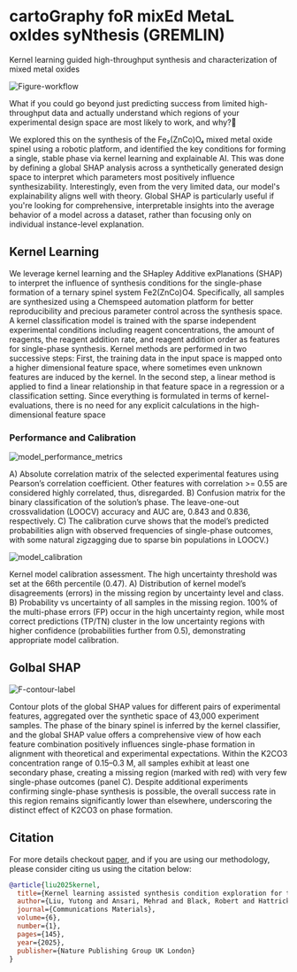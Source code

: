 # cartoGraphy foR mixEd MetaL oxIdes syNthesis (GREMLIN)
Kernel learning guided high-throughput synthesis and characterization of mixed metal oxides 

![Figure-workflow](https://github.com/user-attachments/assets/34a452eb-c0c7-43e3-895d-2cb0b792c882)

What if you could go beyond just predicting success from limited high-throughput data and actually understand which regions of your experimental design space are most likely to work, and why?🔬

We explored this on the synthesis of the Fe₂(ZnCo)O₄ mixed metal oxide spinel using a robotic platform, and identified the key conditions for forming a single, stable phase via kernel learning and explainable AI. This was done by defining a global SHAP analysis across a synthetically generated design space to interpret which parameters most positively influence synthesizability. Interestingly, even from the very limited data, our model's explainability aligns well with theory. Global SHAP is particularly useful if you're looking for comprehensive, interpretable insights into the average behavior of a model across a dataset, rather than focusing only on individual instance-level explanation.

## Kernel Learning

We leverage kernel learning and the SHapley Additive exPlanations (SHAP) to interpret the influence of synthesis conditions for the single-phase formation of a ternary spinel system Fe2(ZnCo)O4. Specifically, all samples are synthesized using a Chemspeed automation platform for better reproducibility and precious parameter control across the synthesis space. A kernel classification model is trained with the sparse independent experimental conditions including reagent concentrations, the amount of reagents, the reagent addition rate, and reagent addition
order as features for single-phase synthesis. Kernel methods are performed in two successive steps: First, the training data in
the input space is mapped onto a higher dimensional feature space, where sometimes even unknown features are induced by the kernel. In the second step, a linear method is applied to find a linear relationship in that feature space in a regression or a classification setting. Since everything
is formulated in terms of kernel-evaluations, there is no need for any explicit calculations in the high-dimensional feature space

### Performance and Calibration 

![model_performance_metrics](https://github.com/user-attachments/assets/0e7fb2ce-9bea-4c46-9135-49b8ac418652)

A)
Absolute correlation matrix of the selected experimental features using Pearson’s correlation coefficient.
Other features with correlation >= 0.55 are considered highly correlated, thus, disregarded.
B) Confusion matrix for the binary classification of the solution’s phase. The leave-one-out crossvalidation
(LOOCV) accuracy and AUC are, 0.843 and 0.836, respectively. C) The calibration
curve shows that the model’s predicted probabilities align with observed frequencies of single-phase
outcomes, with some natural zigzagging due to sparse bin populations in LOOCV.)

![model_calibration](https://github.com/user-attachments/assets/05219b84-759f-4e9f-b530-3d401f2a7b49)

Kernel model calibration assessment. The high uncertainty threshold was set at the 66th
percentile (0.47). A) Distribution of kernel model’s disagreements (errors) in the missing region by
uncertainty level and class. B) Probability vs uncertainty of all samples in the missing region. 100%
of the multi-phase errors (FP) occur in the high uncertainty region, while most correct predictions
(TP/TN) cluster in the low uncertainty regions with higher confidence (probabilities further from
0.5), demonstrating appropriate model calibration.

## Golbal SHAP

![F-contour-label](https://github.com/user-attachments/assets/32ce0ca9-9709-4846-8fcb-1dd6acdbed20)

Contour plots of the global SHAP values for different pairs of experimental features,
aggregated over the synthetic space of 43,000 experiment samples. The phase of the binary spinel is
inferred by the kernel classifier, and the global SHAP value offers a comprehensive view of how
each feature combination positively influences single-phase formation in alignment with theoretical
and experimental expectations. Within the K2CO3 concentration range of 0.15–0.3 M, all samples
exhibit at least one secondary phase, creating a missing region (marked with red) with very few
single-phase outcomes (panel C). Despite additional experiments confirming single-phase synthesis
is possible, the overall success rate in this region remains significantly lower than elsewhere,
underscoring the distinct effect of K2CO3 on phase formation.

## Citation

For more details checkout [paper](https://www.nature.com/articles/s43246-025-00867-3), and if you are using our methodology, please consider citing us using the citation below:

```bibtex
@article{liu2025kernel,
  title={Kernel learning assisted synthesis condition exploration for ternary spinel},
  author={Liu, Yutong and Ansari, Mehrad and Black, Robert and Hattrick-Simpers, Jason},
  journal={Communications Materials},
  volume={6},
  number={1},
  pages={145},
  year={2025},
  publisher={Nature Publishing Group UK London}
}
```
